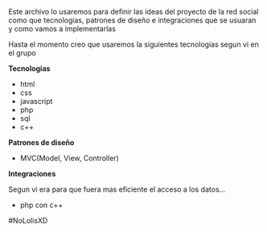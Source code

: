 Este archivo lo usaremos para definir las ideas del proyecto de la red social
como que tecnologias, patrones de diseño e integraciones que se usuaran y como vamos a implementarlas

Hasta el momento creo que usaremos la siguientes tecnologias segun vi en el grupo 

**Tecnologias**

- html
- css
- javascript
- php
- sql
- c++

**Patrones de diseño**

- MVC(Model, View, Controller)

**Integraciones**

Segun vi era para que fuera mas eficiente el acceso a los datos...

- php con c++

#NoLolisXD